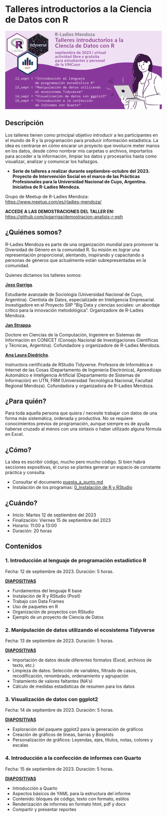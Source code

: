 # Talleres introductorios a la Ciencia de Datos con R

![](/img/rladies-taller.png)

## Descripción

Los talleres tienen como principal objetivo introducir a les participantes en el mundo de R y la programación para producir información estadística. La idea es centrarse en cómo encarar un proyecto que involucre meter manos en los datos, desde cómo nombrar mis carpetas o archivos, importarlos para acceder a la información, limpiar los datos y procesarlos hasta como visualizar, analizar y comunicar los hallazgos.

- **Serie de talleres a realizar durante septiembre-octubre del 2023. Proyecto de Intervención Social en el marco de las Prácticas Profesionales para la Universidad Nacional de Cuyo, Argentina. Iniciativa de R-Ladies Mendoza.**

Grupo de Meetup de R-Ladies Mendoza: https://www.meetup.com/es/rladies-mendoza/

**ACCEDE A LAS DEMOSTRACIONES DEL TALLER EN:** <https://github.com/jsgarriga/demostracion-analisis-r-eph>

## ¿Quiénes somos?

R-Ladies Mendoza es parte de una organización mundial para promover la Diversidad de Género en la comunidad R. Su misión es lograr una representación proporcional, alentando, inspirando y capacitando a personas de géneros que actualmente están subrepresentadas en la comunidad.

Quienes dictamos los talleres somos:

[**Jess Garriga**](https://github.com/jsgarriga). 

Estudiante avanzade de Sociología (Universidad Nacional de Cuyo, Argentina). Cientista de Datos, especializade en Inteligencia Empresarial. Investigadore en el Proyecto SIIP “Big Data y ciencias sociales: un abordaje crítico para la innovación metodológica”. Organizadore de R-Ladies Mendoza.

[**Jan Strappa**](https://github.com/jstrappa/). 

Doctore en Ciencias de la Computación, Ingeniere en Sistemas de Información en CONICET (Consejo Nacional de Investigaciones Científicas y Técnicas, Argentina). Cofundadore y organizadore de R-Ladies Mendoza.

[**Ana Laura Diedrichs**](https://github.com/anadiedrichs). 

Instructora certificada de RStudio Tidyverse. Profesora de Informática e Internet de las Cosas (Departamento de Ingeniería Electrónica), Aprendizaje Automático e Inteligencia Artificial (Departamento de Sistemas de Información) en UTN, FRM (Universidad Tecnológica Nacional, Facultad Regional Mendoza). Cofundadora y organizadora de R-Ladies Mendoza.

## ¿Para quién?

Para toda aquella persona que quiera / necesite trabajar con datos de una forma más sistemática, ordenada y productiva. No se requiere conocimientos previos de programación, aunque siempre es de ayuda haberse cruzado al menos con una sintaxis o haber utilizado alguna fórmula en Excel.

## ¿Cómo?

La idea es escribir código, mucho pero mucho código. Si bien habrá secciones expositivas, el curso se plantea generar un espacio de constante práctica y consulta.

- Consultar el documento [puesta_a_punto.md](https://github.com/jsgarriga/Ciencia-de-Datos-con-R/blob/master/puesta_a_punto.md)
- Instalación de los programas: [0_Instalación de R y RStudio](https://github.com/jsgarriga/curso-analisis-datos-r/blob/main/otros_recursos/0_Instalaci%C3%B3n%20de%20R%20y%20RStudio/0_Instalaci%C3%B3n%20de%20R%20y%20RStudio.md)

## ¿Cuándo?

- Inicio: Martes 12 de septiembre del 2023
- Finalización: Viernes 15 de septiembre del 2023
- Horario: 11:00 a 13:00
- Duración: 20 horas

## Contenidos

### 1. Introducción al lenguaje de programación estadístico R 

Fecha: 12 de septiembre de 2023. 
Duración: 5 horas.

[**DIAPOSITIVAS**](https://jgarriga.quarto.pub/rladiesmza-taller-intro-r/)

   - Fundamentos del lenguaje R base
   - Instalación de R y RStudio (Posit)
   - Trabajo con Data Frames 
   - Uso de paquetes en R
   - Organización de proyectos con RStudio
   - Ejemplo de un proyecto de Ciencia de Datos

### 2. Manipulación de datos utilizando el ecosistema Tidyverse 

Fecha: 13 de septiembre de 2023. 
Duración: 5 horas.

[**DIAPOSITIVAS**](https://r-intro-aset.netlify.app/a_diapositivas/02_tidyverse)

   - Importación de datos desde diferentes formatos (Excel, archivos de texto, etc.)
   - Limpieza de datos: Selección de variables, filtrado de casos, recodificación, renombrado, ordenamiento y agrupación
   - Tratamiento de valores faltantes (NA's)
   - Cálculo de medidas estadísticas de resumen para los datos
 
### 3. Visualización de datos con ggplot2 

Fecha: 14 de septiembre de 2023.
Duración: 5 horas.

[**DIAPOSITIVAS**](https://r-intro-aset.netlify.app/a_diapositivas/03_visualizacion)

   - Exploración del paquete ggplot2 para la generación de gráficos
   - Creación de gráficos de líneas, barras y Boxplots
   - Personalización de gráficos: Leyendas, ejes, títulos, notas, colores y escalas
   
### 4. Introducción a la confección de informes con Quarto 

Fecha: 15 de septiembre de 2023. 
Duración: 5 horas.

[**DIAPOSITIVAS**](https://github.com/jsgarriga/Ciencia-de-Datos-con-R/)

   - Introducción a Quarto
   - Aspectos básicos de YAML para la estructura del informe
   - Contenido: bloques de código, texto con formato, estilos
   - Renderización de informes en formato html, pdf y docx
   - Compartir y presentar reportes
